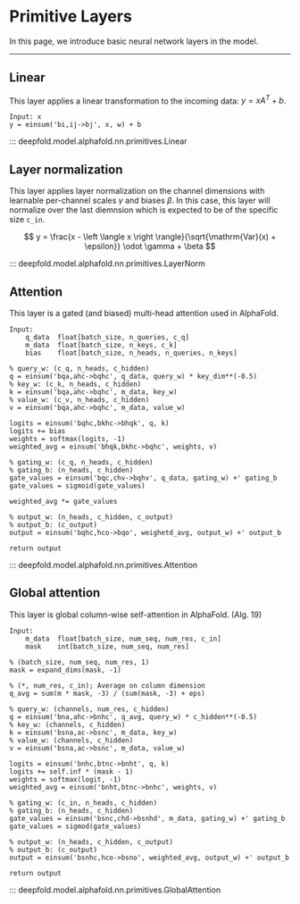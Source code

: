 # Primitive Layers

In this page, we introduce basic neural network layers in the model.

---

## Linear

This layer applies a linear transformation to the incoming data: $y = x A^T + b$.

```{r}
Input: x
y = einsum('bi,ij->bj', x, w) + b
```

::: deepfold.model.alphafold.nn.primitives.Linear

## Layer normalization

This layer applies layer normalization on the channel dimensions with learnable per-channel scales $\gamma$ and biases $\beta$.
In this case, this layer will normalize over the last diemnsion which is expected to be of the specific size `c_in`.

$$ y = \frac{x - \left \langle x \right \rangle}{\sqrt{\mathrm{Var}(x) + \epsilon}} \odot \gamma + \beta $$

::: deepfold.model.alphafold.nn.primitives.LayerNorm

## Attention

This layer is a gated (and biased) multi-head attention used in AlphaFold.

```{r}
Input:
    q_data  float[batch_size, n_queries, c_q]
    m_data  float[batch_size, n_keys, c_k]
    bias    float[batch_size, n_heads, n_queries, n_keys]

% query_w: (c_q, n_heads, c_hidden)
q = einsum('bqa,ahc->bqhc', q_data, query_w) * key_dim**(-0.5)
% key_w: (c_k, n_heads, c_hidden)
k = einsum('bqa,ahc->bqhc', m_data, key_w)
% value_w: (c_v, n_heads, c_hidden)
v = einsum('bqa,ahc->bqhc', m_data, value_w)

logits = einsum('bqhc,bkhc->bhqk', q, k)
logits += bias
weights = softmax(logits, -1)
weighted_avg = einsum('bhqk,bkhc->bqhc', weights, v)

% gating_w: (c_q, n_heads, c_hidden)
% gating_b: (n_heads, c_hidden)
gate_values = einsum('bqc,chv->bqhv', q_data, gating_w) +' gating_b
gate_values = sigmoid(gate_values)

weighted_avg *= gate_values

% output_w: (n_heads, c_hidden, c_output)
% output_b: (c_output)
output = einsum('bqhc,hco->bqo', weighetd_avg, output_w) +' output_b

return output
```

::: deepfold.model.alphafold.nn.primitives.Attention

## Global attention

This layer is global column-wise self-attention in AlphaFold. (Alg. 19)

```{r}
Input:
    m_data  float[batch_size, num_seq, num_res, c_in]
    mask    int[batch_size, num_seq, num_res]

% (batch_size, num_seq, num_res, 1)
mask = expand_dims(mask, -1)

% (*, num_res, c_in); Average on column dimension
q_avg = sum(m * mask, -3) / (sum(mask, -3) + eps)

% query_w: (channels, num_res, c_hidden)
q = einsum('bna,ahc->bnhc', q_avg, query_w) * c_hidden**(-0.5)
% key_w: (channels, c_hidden)
k = einsum('bsna,ac->bsnc', m_data, key_w)
% value_w: (channels, c_hidden)
v = einsum('bsna,ac->bsnc', m_data, value_w)

logits = einsum('bnhc,btnc->bnht', q, k)
logits += self.inf * (mask - 1)
weights = softmax(logit, -1)
weighted_avg = einsum('bnht,btnc->bnhc', weights, v)

% gating_w: (c_in, n_heads, c_hidden)
% gating_b: (n_heads, c_hidden)
gate_values = einsum('bsnc,chd->bsnhd', m_data, gating_w) +' gating_b
gate_values = sigmod(gate_values)

% output_w: (n_heads, c_hidden, c_output)
% output_b: (c_output)
output = einsum('bsnhc,hco->bsno', weighted_avg, output_w) +' output_b

return output
```

::: deepfold.model.alphafold.nn.primitives.GlobalAttention
